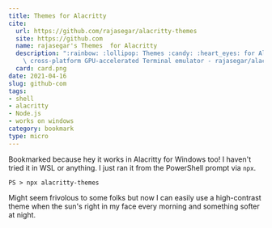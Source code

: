 ```yaml
---
title: Themes for Alacritty
cite:
  url: https://github.com/rajasegar/alacritty-themes
  site: https://github.com
  name: rajasegar's Themes  for Alacritty
  description: ":rainbow: :lollipop: Themes :candy: :heart_eyes: for Alacritty: A\
    \ cross-platform GPU-accelerated Terminal emulator - rajasegar/alacritty-themes\n"
  card: card.png
date: 2021-04-16
slug: github-com
tags:
- shell
- alacritty
- Node.js
- works on windows
category: bookmark
type: micro
---
```

Bookmarked because hey it works in Alacritty for Windows too!
I haven't tried it in WSL or anything.
I just ran it from the PowerShell prompt via `npx`.

    PS > npx alacritty-themes

Might seem frivolous to some folks but now I can easily use a high-contrast theme
when the sun's right in my face every morning and something softer at night.